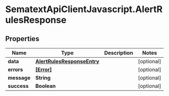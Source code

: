 # SematextApiClientJavascript.AlertRulesResponse

## Properties
| Name        | Type                                                      | Description | Notes      |
| ----------- | --------------------------------------------------------- | ----------- | ---------- |
| **data**    | [**AlertRulesResponseEntry**](AlertRulesResponseEntry.md) |             | [optional] |
| **errors**  | [**[Error]**](Error.md)                                   |             | [optional] |
| **message** | **String**                                                |             | [optional] |
| **success** | **Boolean**                                               |             | [optional] |

